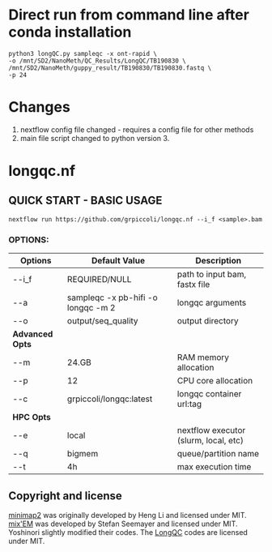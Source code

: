 # Direct run from command line after conda installation
```
python3 longQC.py sampleqc -x ont-rapid \
-o /mnt/SD2/NanoMeth/QC_Results/LongQC/TB190830 \
/mnt/SD2/NanoMeth/guppy_result/TB190830/TB190830.fastq \
-p 24
```
# Changes
1. nextflow config file changed - requires a config file for other methods
2. main file script changed to python version 3.

# <Original README from grpiccoli>
# longqc.nf

## QUICK START - BASIC USAGE
```
nextflow run https://github.com/grpiccoli/longqc.nf --i_f <sample>.bam
```

### OPTIONS:

| Options       | Default Value                      | Description
| ------------- | ---------------------------------- | ---------------------------------------
| --i_f         | REQUIRED/NULL                      | path to input bam, fastx file  
| --a           | sampleqc -x pb-hifi -o longqc -m 2 | longqc arguments  
| --o           | output/seq_quality                 | output directory    
| **Advanced Opts** |                         |
| --m           | 24.GB                   | RAM memory allocation  
| --p           | 12                      | CPU core allocation  
| --c           | grpiccoli/longqc:latest | longqc container url:tag
| **HPC Opts**      |                         |
| --e           | local                   | nextflow executor (slurm, local, etc)  
| --q           | bigmem                  | queue/partition name  
| --t           | 4h                      | max execution time  

## Copyright and license
[minimap2](https://github.com/lh3/minimap2) was originally developed by Heng Li and licensed under MIT. [mix'EM](https://github.com/sseemayer/mixem) was developed by Stefan Seemayer and licensed under MIT. Yoshinori slightly modified their codes.
The [LongQC](https://github.com/yfukasawa/LongQC) codes are licensed under MIT.
